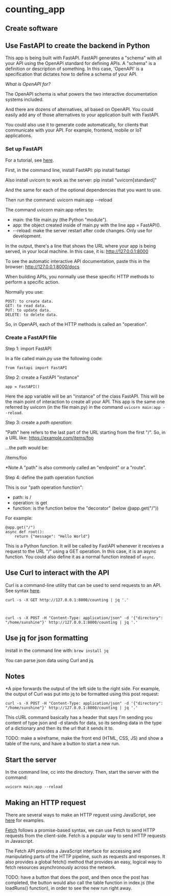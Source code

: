 # counting_app

## **Create software**

## Use FastAPI to create the backend in Python

This app is being built with FastAPI. FastAPI generates a "schema" with all your API using the OpenAPI standard for defining APIs. A "schema" is a definition or description of something. In this case, 'OpenAPI' is a specification that dictates how to define a schema of your API. 

*What is OpenAPI for?*

The OpenAPI schema is what powers the two interactive documentation systems included.

And there are dozens of alternatives, all based on OpenAPI. You could easily add any of those alternatives to your application built with FastAPI.

You could also use it to generate code automatically, for clients that communicate with your API. For example, frontend, mobile or IoT applications.

### Set up FastAPI
For a tutorial, see [here](https://fastapi.tiangolo.com/tutorial/first-steps/).

First, in the command line, install FastAPI:
pip install fastapi

Also install uvicorn to work as the server:
pip install "uvicorn[standard]"

And the same for each of the optional dependencies that you want to use.

Then run the command:
uvicorn main:app --reload

The command uvicorn main:app refers to:

-  main: the file main.py (the Python "module").
-  app: the object created inside of main.py with the line app = FastAPI().
-  --reload: make the server restart after code changes. Only use for development.

In the output, there's a line that shows the URL where your app is being served, in your local machine.
In this case, it is: 
http://127.0.0.1:8000

To see the automatic interactive API documentation, paste this in the browser:
http://127.0.0.1:8000/docs

When building APIs, you normally use these specific HTTP methods to perform a specific action.

Normally you use:

    POST: to create data.
    GET: to read data.
    PUT: to update data.
    DELETE: to delete data.

So, in OpenAPI, each of the HTTP methods is called an "operation".

### Create a FastAPI file
Step 1: import FastAPI

In a file called main.py use the following code:

`from fastapi import FastAPI`

Step 2: create a FastAPI "instance"

`app = FastAPI()`

Here the app variable will be an "instance" of the class FastAPI. This will be the main point of interaction to create all your API. This app is the same one referred by uvicorn (in the file main.py) in the command `uvicorn main:app --reload`.

Step 3: create a *path operation*:

"Path" here refers to the last part of the URL starting from the first "/". So, in a URL like: https://example.com/items/foo

...the path would be:

/items/foo

*Note A "path" is also commonly called an "endpoint" or a "route".

Step 4: define the path operation function

This is our "path operation function":

-   path: is /
-   operation: is get
-   function: is the function below the "decorator" (below @app.get("/"))

For example:

    @app.get("/")
    async def root():
        return {"message": "Hello World"}

This is a Python function. It will be called by FastAPI whenever it receives a request to the URL "/" using a GET operation. In this case, it is an async function. You could also define it as a normal function instead of `async`.

## Use Curl to interact with the API
Curl is a command-line utility that can be used to send requests to an API. See syntax [here](https://devqa.io/curl-sending-api-requests/).


    curl -s -X GET http://127.0.0.1:8000/counting | jq '.'



    curl -s -X POST -H "Content-Type: application/json" -d '{"directory": "/home/sunshine"}' http://127.0.0.1:8000/counting | jq '.'

## Use jq for json formatting
Install in the command line with:
`brew install jq`

You can parse json data using Curl and jq.

## Notes
*A pipe forwards the output of the left side to the right side. For example, the output of Curl was put into jq to be formatted using this post request:

    curl -s -X POST -H "Content-Type: application/json" -d '{"directory": "/home/sunshine"}' http://127.0.0.1:8000/counting | jq '.'

This cURL command basically has a header that says I'm sending you content of type json and -d stands for data, so its sending data in the type of a dictionary and then its the url that it sends it to.

TODO: make a wireframe, make the front end (HTML, CSS, JS) and show a table of the runs, and have a button to start a new run.

## Start the server
In the command line, cc into the directory. Then, start the server with the command:

`uvicorn main:app --reload`

## Making an HTTP request
There are several ways to make an HTTP reguest using JavaScript, see [here](https://livecodestream.dev/post/5-ways-to-make-http-requests-in-javascript/) for examples.

[Fetch](https://developer.mozilla.org/en-US/docs/Web/API/Fetch_API/Using_Fetch) follows a promise-based syntax, we can use Fetch to send HTTP requests from the client-side. Fetch is a popular way to send HTTP requests in Javascript.

The Fetch API provides a JavaScript interface for accessing and manipulating parts of the HTTP pipeline, such as requests and responses. It also provides a global fetch() method that provides an easy, logical way to fetch resources asynchronously across the network.

TODO: have a button that does the post, and then once the post has completed, the button would also call the table function in index.js (the loadRuns() function), in order to see the new run right away.




